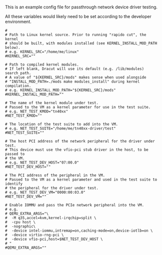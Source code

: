 This is an example config file for passthrough network device driver testing.


All these variables would likely need to be set according to the developer environment.


    #
    # Path to Linux kernel source. Prior to running "rapido cut", the kernel
    # should be built, with modules installed (see KERNEL_INSTALL_MOD_PATH below).
    # e.g. KERNEL_SRC="/home/me/linux"
    #KERNEL_SRC=""

    # Path to compiled kernel modules.
    # If left blank, Dracut will use its default (e.g. /lib/modules) search path.
    # A value of "${KERNEL_SRC}/mods" makes sense when used alongside
    # "INSTALL_MOD_PATH=./mods make modules_install" during kernel compilation.
    # e.g. KERNEL_INSTALL_MOD_PATH="${KERNEL_SRC}/mods"
    #KERNEL_INSTALL_MOD_PATH=""

    # The name of the kernel module under test.
    # Passed to the VM as a kernel parameter for use in the test suite.
    # e.g. NET_TEST_KMOD="tn40xx"
    #NET_TEST_KMOD=""

    # The location of the test suite to add into the VM.
    # e.g. NET_TEST_SUITE="/home/me/tn40xx-driver/test"
    #NET_TEST_SUITE=""

    # The host PCI address of the network peripheral for the driver under test.
    # This device must use the vfio-pci stub driver in the host, to be passed to
    # the VM.
    # e.g. NET_TEST_DEV_HOST="07:00.0"
    #NET_TEST_DEV_HOST=""

    # The PCI address of the peripheral in the VM.
    # Passed to the VM as a kernel parameter and used in the test suite to identify
    # the peripheral for the driver under test.
    # e.g. NET_TEST_DEV_VM="0000:00:03.0"
    #NET_TEST_DEV_VM=""

    # Enable IOMMU and pass the PCIe network peripheral into the VM.
    # e.g.
    # QEMU_EXTRA_ARGS="\
    #  -M q35,accel=kvm,kernel-irqchip=split \
    #  -cpu host \
    #  -nographic\
    #  -device intel-iommu,intremap=on,caching-mode=on,device-iotlb=on \
    #  -device virtio-rng-pci \
    #  -device vfio-pci,host=$NET_TEST_DEV_HOST \
    # "
    #QEMU_EXTRA_ARGS=""

